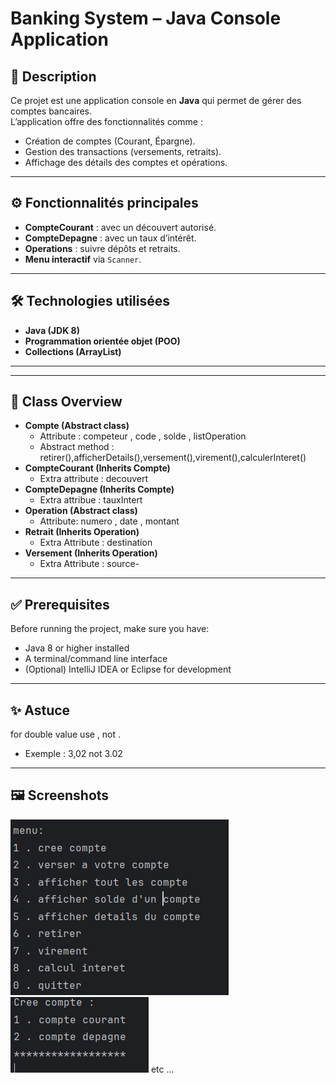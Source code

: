 # Banking System – Java Console Application

## 📌 Description
Ce projet est une application console en **Java** qui permet de gérer des comptes bancaires.  
L’application offre des fonctionnalités comme :
- Création de comptes (Courant, Épargne).
- Gestion des transactions (versements, retraits).
- Affichage des détails des comptes et opérations.

---

## ⚙️ Fonctionnalités principales
- **CompteCourant** : avec un découvert autorisé.
- **CompteDepagne** : avec un taux d’intérêt.
- **Operations** : suivre dépôts et retraits.
- **Menu interactif** via `Scanner`.

---

## 🛠️ Technologies utilisées
- **Java (JDK 8)**
- **Programmation orientée objet (POO)**
- **Collections (ArrayList)**

---
---
## 📂 Class Overview
- **Compte (Abstract class)**
  - Attribute : competeur , code , solde , listOperation
  - Abstract method : retirer(),afficherDetails(),versement(),virement(),calculerInteret()
- **CompteCourant (Inherits Compte)**
  - Extra attribute : decouvert
- **CompteDepagne (Inherits Compte)**
  - Extra attribue : tauxIntert
- **Operation (Abstract class)**
  - Attribute: numero , date , montant
- **Retrait (Inherits Operation)**
  - Extra Attribute : destination
- **Versement (Inherits Operation)**
  - Extra Attribute : source-
---
## ✅ Prerequisites
Before running the project, make sure you have:

- Java 8 or higher installed
- A terminal/command line interface
- (Optional) IntelliJ IDEA or Eclipse for development
---
## ✨ Astuce
for double value use , not . 
- Exemple : 3,02 not 3.02
---
## 🖼 Screenshots
![menu global](./images/MenuGlobal.png)
![cree compte](./images/CreeCompte.png)
etc ...
